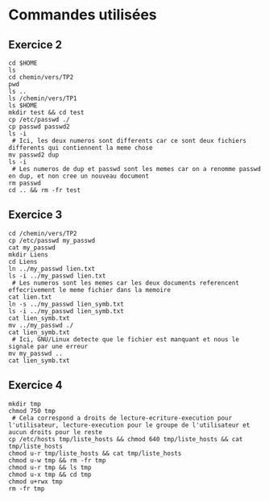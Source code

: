 # Commandes utilisées
## Exercice 2
<pre><code>cd $HOME
ls
cd chemin/vers/TP2
pwd
ls ..
ls /chemin/vers/TP1
ls $HOME
mkdir test && cd test
cp /etc/passwd ./
cp passwd passwd2
ls -i
 # Ici, les deux numeros sont differents car ce sont deux fichiers differents qui contiennent la meme chose
mv passwd2 dup
ls -i
 # Les numeros de dup et passwd sont les memes car on a renomme passwd en dup, et non cree un nouveau document
rm passwd
cd .. && rm -fr test
</code></pre>

## Exercice 3
<pre><code>cd /chemin/vers/TP2
cp /etc/passwd my_passwd
cat my_passwd
mkdir Liens
cd Liens
ln ../my_passwd lien.txt
ls -i ../my_passwd lien.txt
 # Les numeros sont les memes car les deux documents referencent effecrivement le meme fichier dans la memoire
cat lien.txt
ln -s ../my_passwd lien_symb.txt
ls -i ../my_passwd lien_symb.txt
cat lien_symb.txt
mv ../my_passwd ./
cat lien_symb.txt
 # Ici, GNU/Linux detecte que le fichier est manquant et nous le signale par une erreur
mv my_passwd ..
cat lien_symb.txt
</code></pre>

## Exercice 4
<pre><code>mkdir tmp
chmod 750 tmp
 # Cela correspond a droits de lecture-ecriture-execution pour l'utilisateur, lecture-execution pour le groupe de l'utilisateur et aucun droits pour le reste
cp /etc/hosts tmp/liste_hosts && chmod 640 tmp/liste_hosts && cat tmp/liste_hosts
chmod u-r tmp/liste_hosts && cat tmp/liste_hosts
chmod u-w tmp && rm -fr tmp
chmod u-r tmp && ls tmp
chmod u-x tmp && cd tmp
chmod u+rwx tmp
rm -fr tmp
</code></pre>
